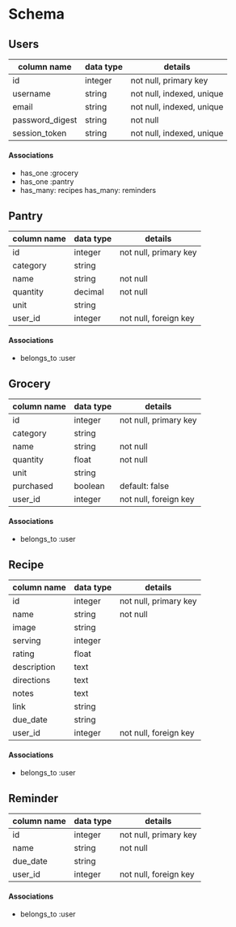 # Schema

## Users
column name	    | data type	| details
----------------|-----------|--------------------------------
id	            | integer	  | not null, primary key
username	      | string	  | not null, indexed, unique
email	          | string	  | not null, indexed, unique
password_digest	| string	  | not null
session_token	  | string	  | not null, indexed, unique

#### Associations
- has_one :grocery
- has_one :pantry
- has_many: recipes
  has_many: reminders

## Pantry
column name	    | data type	| details
----------------|-----------|---------------------------------
id	            | integer	  | not null, primary key
category        | string    |
name	          | string	  | not null
quantity	      | decimal   | not null
unit	          | string	  |
user_id         | integer   | not null, foreign key

#### Associations
- belongs_to :user

## Grocery
column name	    | data type	| details
----------------|-----------|---------------------------------
id	            | integer	  | not null, primary key
category        | string    |
name	          | string	  | not null
quantity	      | float  	  | not null
unit	          | string	  |
purchased       | boolean   | default: false
user_id         | integer   | not null, foreign key

#### Associations
- belongs_to :user

## Recipe
column name	    | data type	| details
----------------|-----------|---------------------------------
id	            | integer	  | not null, primary key
name	          | string	  | not null
image           | string    |
serving         | integer   |
rating          | float     |
description     | text      |
directions      | text      |
notes           | text      |
link            | string    |
due_date        | string    |
user_id         | integer   | not null, foreign key

#### Associations
- belongs_to :user

## Reminder
column name	    | data type	| details
----------------|-----------|---------------------------------
id	            | integer	  | not null, primary key
name	          | string	  | not null
due_date        | string    |
user_id         | integer   | not null, foreign key

#### Associations
- belongs_to :user
